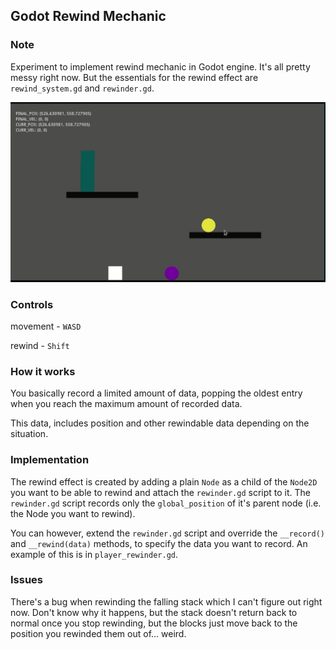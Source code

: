 ## Godot Rewind Mechanic


### Note


Experiment to implement rewind mechanic in Godot engine.
It's all pretty messy right now. But the essentials for
the rewind effect are `rewind_system.gd` and `rewinder.gd`.


![alt text](./demo.gif "Demo gif")

### Controls

movement - `WASD`

rewind - `Shift`



### How it works

You basically record a limited amount of data, popping the oldest entry
when you reach the maximum amount of recorded data.

This data, includes position and other rewindable data depending on the situation.


### Implementation
            
The rewind effect is created by adding a plain `Node` as a child of the `Node2D` you want to be able to rewind and attach the `rewinder.gd` script to it. The `rewinder.gd` script records only the `global_position` of it's parent node (i.e. the Node you want to rewind).

You can however, extend the `rewinder.gd` script and override the `__record()` and `__rewind(data)` methods, to specify the data you want to record.
An example of this is in `player_rewinder.gd`.


### Issues

There's a bug when rewinding the falling stack which I can't figure out right now. Don't know why it happens, but the stack doesn't return back to normal once you stop rewinding, but the blocks just move back to the position you rewinded them out of... weird.
